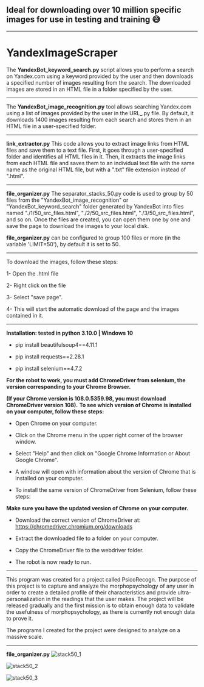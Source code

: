 ## Ideal for downloading over 10 million specific images for use in testing and training 😅
___________________________________________________________
# YandexImageScraper
The **YandexBot_keyword_search.py** script allows you to perform a search on Yandex.com using a keyword provided by the user and then downloads a specified number of images resulting from the search. The downloaded images are stored in an HTML file in a folder specified by the user.
___________________________________________________________
The **YandexBot_image_recognition.py** tool allows searching Yandex.com using a list of images provided by the user in the URL_.py file. By default, it downloads 1400 images resulting from each search and stores them in an HTML file in a user-specified folder.
___________________________________________________________
**link_extractor.py**
This code allows you to extract image links from HTML files and save them to a text file. First, it goes through a user-specified folder and identifies all HTML files in it. Then, it extracts the image links from each HTML file and saves them to an individual text file with the same name as the original HTML file, but with a ".txt" file extension instead of ".html".
___________________________________________________________
**file_organizer.py**
The separator_stacks_50.py code is used to group by 50 files from the "YandexBot_image_recognition" or "YandexBot_keyword_search" folder generated by YandexBot into files named "./1/50_src_files.html", "./2/50_src_files.html", "./3/50_src_files.html", and so on. Once the files are created, you can open them one by one and save the page to download the images to your local disk.

**file_organizer.py** can be configured to group 100 files or more (in the variable 'LIMIT=50'), by default it is set to 50.
___________________________________________________________
To download the images, follow these steps:

1- Open the .html file

2- Right click on the file

3- Select "save page".

4- This will start the automatic download of the page and the images contained in it.
___________________________________________________________

**Installation: tested in python 3.10.0 | Windows 10**

- pip install beautifulsoup4==4.11.1

- pip install requests==2.28.1

- pip install selenium==4.7.2

**For the robot to work, you must add ChromeDriver from selenium, the version corresponding to your Chrome Browser.**

**(If your Chrome version is 108.0.5359.98, you must download ChromeDriver version 108).**
**To see which version of Chrome is installed on your computer, follow these steps:**
- Open Chrome on your computer.

- Click on the Chrome menu in the upper right corner of the browser window.

- Select "Help" and then click on "Google Chrome Information or About Google Chrome".

-  A window will open with information about the version of Chrome that is installed on your computer.

- To install the same version of ChromeDriver from Selenium, follow these steps:

**Make sure you have the updated version of Chrome on your computer.**
- Download the correct version of ChromeDriver at: https://chromedriver.chromium.org/downloads

- Extract the downloaded file to a folder on your computer.

- Copy the ChromeDriver file to the webdriver folder.

- The robot is now ready to run.

___________________________________________________________

This program was created for a project called PsicoRecogn. The purpose of this project is to capture and analyze the morphopsychology of any user in order to create a detailed profile of their characteristics and provide ultra-personalization in the readings that the user makes. The project will be released gradually and the first mission is to obtain enough data to validate the usefulness of morphopsychology, as there is currently not enough data to prove it.

The programs I created for the project were designed to analyze on a massive scale.
___________________________________________________________
**file_organizer.py**
![stack50_1](https://user-images.githubusercontent.com/115203597/206514765-c06b72ed-29ab-4eb0-9f21-f0e41ec5494e.png)

![stack50_2](https://user-images.githubusercontent.com/115203597/206514834-d331cce0-0960-4cb6-be97-bd168553ae58.png)

![stack50_3](https://user-images.githubusercontent.com/115203597/206516990-51b6af85-efb8-4ccc-a61d-515a09468819.png)

